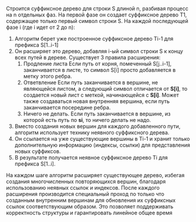Строится суффиксное дерево для строки S длиной n, разбивая процесс на n отдельных фаз. На первой фазе он создает суффиксное дерево T1, содержащее только первый символ строки S.
На каждой последующей фазе  i (где i идет от 2 до n):
1. Алгоритм берет уже построенное суффиксное дерево Ti-1 для префикса S[1..i-1]
2. Он расширяет это дерево, добавляя i-ый символ строки S к концу всех путей в дереве.
	Существует 3 правила расширения:
	1. Продление листа
		Если путь от корня, помеченный S[j..i-1], заканчивается в листе, то символ S[i] просто добавляется в метку этого ребра.
	2. Ответвление
		Если путь заканчивается в вершине, не являющейся листом, а следующий символ отличается от **S[i]**, то создается новый лист с меткой, начинающейся с **S[i]**. Может также создаваться новая внутренняя вершина, если путь заканчивается посередине ребра.
	3. Ничего не делать.
		Если путь заканчивается в вершине, из которой есть путь по **si**, то ничего делать не надо.
1. Вместо создания новых вершин для каждого добавленного пути, алгоритм использует технику неявного суффиксного дерева.
2. Он ссылается на уже существующие вершины в Ti-1 и хранит только дополнительную информацию (индексы, ссылки) для представления новых суффиксов.
3. В результате получается неявное суффиксное дерево Ti для префикса S[1..i].

На каждом шаге алгоритм расширяет существующее дерево, избегая создания многочисленных повторяющихся вершин, благодаря использованию неявных ссылок и индексов.
После каждого расширения производится специальный проход по только что созданным внутренним вершинам для обновления их суффиксных ссылок соответствующим образом. Это позволяет поддерживать корректность структуры и гарантировать линейное общее время